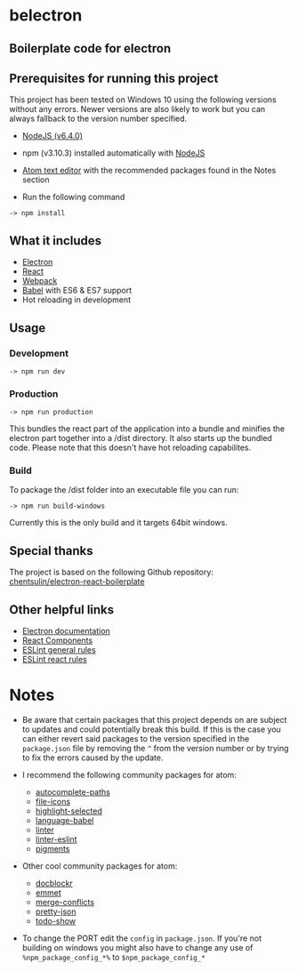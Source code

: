 # belectron
## Boilerplate code for electron

## Prerequisites for running this project

This project has been tested on Windows 10 using the following versions without any errors. Newer versions are also likely to work but you can always fallback to the version number specified.

- [NodeJS (v6.4.0)](https://nodejs.org)

- npm (v3.10.3) installed automatically with [NodeJS](https://nodejs.org)

- [Atom text editor](https://atom.io/) with the recommended packages found in the Notes section

- Run the following command
```
-> npm install
```

## What it includes

- [Electron](http://electron.atom.io/)
- [React](https://facebook.github.io/react/docs/getting-started.html)
- [Webpack](http://webpack.github.io/docs/)
- [Babel](https://babeljs.io/) with ES6 & ES7 support
- Hot reloading in development

## Usage
### Development

```
-> npm run dev
```

### Production

```
-> npm run production
```

This bundles the react part of the application into a bundle and minifies the electron part together into a /dist directory. It also starts up the bundled code. Please note that this doesn't have hot reloading capabilites.

### Build

To package the /dist folder into an executable file you can run:

```
-> npm run build-windows
```

Currently this is the only build and it targets 64bit windows.

## Special thanks

The project is based on the following Github repository: [chentsulin/electron-react-boilerplate](https://github.com/chentsulin/electron-react-boilerplate)

## Other helpful links
- [Electron documentation](http://electron.atom.io/docs/)
- [React Components](https://facebook.github.io/react/docs/component-specs.html "Specifications and Lifecycles")
- [ESLint general rules](http://eslint.org/docs/rules/)
- [ESLint react rules](https://github.com/yannickcr/eslint-plugin-react)

# Notes
- Be aware that certain packages that this project depends on are subject to updates and could potentially break this build. If this is the case you can either revert said packages to the version specified in the `package.json` file by removing the `^` from the version number or by trying to fix the errors caused by the update.
  
- I recommend the following community packages for atom:
  - [autocomplete-paths](https://atom.io/packages/autocomplete-paths)
  - [file-icons](https://atom.io/packages/file-icons)
  - [highlight-selected](https://atom.io/packages/highlight-selected)
  - [language-babel](https://atom.io/packages/language-babel)
  - [linter](https://atom.io/packages/linter)
  - [linter-eslint](https://atom.io/packages/linter-eslint)
  - [pigments](https://atom.io/packages/pigments)

- Other cool community packages for atom:
  - [docblockr](https://atom.io/packages/docblockr)
  - [emmet](https://atom.io/packages/emmet)
  - [merge-conflicts](https://atom.io/packages/merge-conflicts)
  - [pretty-json](https://atom.io/packages/pretty-json)
  - [todo-show](https://atom.io/packages/todo-show)

- To change the PORT edit the `config` in `package.json`. If you're not building on windows you might also have to change any use of `%npm_package_config_*%` to `$npm_package_config_*`

